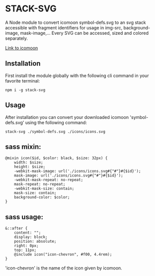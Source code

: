 # STACK-SVG

A Node module to convert icomoon symbol-defs.svg to an svg stack accessible with fragment identifiers for usage in img-src, background-image, mask-image,...
Every SVG can be accessed, sized and colored separately.

[Link to icomoon](https://www.icomoon.io)

## Installation

First install the module globally with the following cli command in your favorite terminal:

    npm i -g stack-svg

## Usage

After installation you can convert your downloaded icomoon 'symbol-defs.svg' using the following command:

    stack-svg ./symbol-defs.svg ./icons/icons.svg

## sass mixin:

    @mixin icon($id, $color: black, $size: 32px) {
        width: $size;
        height: $size;
        -webkit-mask-image: url('./icons/icons.svg#{"#"}#{$id}');
        mask-image: url('./icons/icons.svg#{"#"}#{$id}');
        -webkit-mask-repeat: no-repeat;
        mask-repeat: no-repeat;
        -webkit-mask-size: contain;
        mask-size: contain;
        background-color: $color;
    }

## sass usage:

    &::after {
        content: "";
        display: block;
        position: absolute;
        right: 0px;
        top: 11px;
        @include icon("icon-chevron", #f00, 4.4rem);
    }

'icon-chevron' is the name of the icon given by icomoon.

